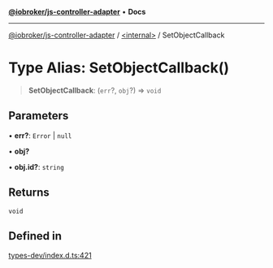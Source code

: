 [**@iobroker/js-controller-adapter**](../../README.md) • **Docs**

***

[@iobroker/js-controller-adapter](../../globals.md) / [\<internal\>](../README.md) / SetObjectCallback

# Type Alias: SetObjectCallback()

> **SetObjectCallback**: (`err`?, `obj`?) => `void`

## Parameters

• **err?**: `Error` \| `null`

• **obj?**

• **obj.id?**: `string`

## Returns

`void`

## Defined in

[types-dev/index.d.ts:421](https://github.com/ioBroker/ioBroker.js-controller/blob/51faba7cbec9601fb6a2f5142cb3a117e78ab588/packages/types-dev/index.d.ts#L421)

